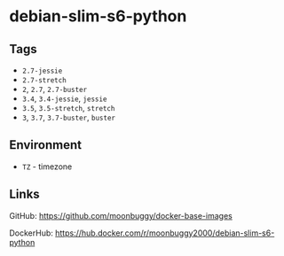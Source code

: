 # debian-slim-s6-python

## Tags

*   `2.7-jessie`
*   `2.7-stretch`
*   `2`, `2.7`, `2.7-buster`
*   `3.4`, `3.4-jessie`, `jessie`
*   `3.5`, `3.5-stretch`, `stretch`
*   `3`, `3.7`, `3.7-buster`, `buster`

## Environment

*   `TZ`          - timezone

## Links
GitHub: <https://github.com/moonbuggy/docker-base-images>

DockerHub: <https://hub.docker.com/r/moonbuggy2000/debian-slim-s6-python>
